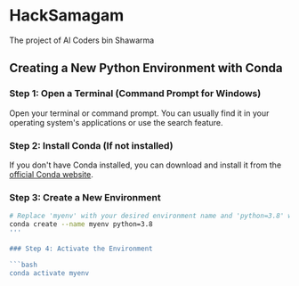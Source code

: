 # HackSamagam
The project of Al Coders bin Shawarma

## Creating a New Python Environment with Conda

### Step 1: Open a Terminal (Command Prompt for Windows)

Open your terminal or command prompt. You can usually find it in your operating system's applications or use the search feature.

### Step 2: Install Conda (If not installed)

If you don't have Conda installed, you can download and install it from the [official Conda website](https://docs.conda.io/projects/conda/en/latest/user-guide/install/index.html).

### Step 3: Create a New Environment

```bash
# Replace 'myenv' with your desired environment name and 'python=3.8' with your desired Python version
conda create --name myenv python=3.8
'''

### Step 4: Activate the Environment

```bash
conda activate myenv
